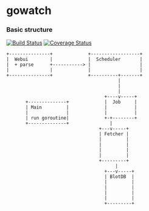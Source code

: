 # gowatch

### Basic structure

[![Build Status](https://travis-ci.org/dapangmao/gowatch.svg?branch=master)](https://travis-ci.org/dapangmao/gowatch)
[![Coverage Status](https://coveralls.io/repos/github/dapangmao/gowatch/badge.svg)](https://coveralls.io/github/dapangmao/gowatch)

```
+---------------+             +------------------+
|  Webui        |             |  Scheduler       |
|  + parse      +-----------> |                  |
|               |             |                  |
+---------------+             +----------+-------+
                                         |
                                         |
                                         |
                                    +----v-----+
       +--------------+             |  Job     |
       | Main         |             |          |
       |              |             |          |
       | run goroutine|             +-+--------+
       +--------------+               |
                                  +---v-----+
                                  | Fetcher |
                                  |         |
                                  |         |
                                  |         |
                                  |         |
                                  +---------+
                                        |
                                    +---v-----+
                                    | BlotDB  |
                                    |         |
                                    |         |
                                    |         |
                                    |         |
                                    +---------+
```
